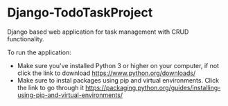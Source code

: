 # Django-TodoTaskProject
Django based web application for task management with CRUD functionality.

To run the application:
* Make sure you've installed Python 3 or higher on your computer, if not click the link to download https://www.python.org/downloads/
* Make sure to instal packages using pip and virtual environments. Click the link to go through it https://packaging.python.org/guides/installing-using-pip-and-virtual-environments/
